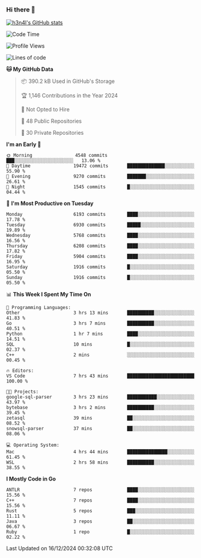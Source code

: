 ### Hi there 👋

[![h3n4l's GitHub stats](https://github-readme-stats.vercel.app/api?username=h3n4l&count_private=true&show_icons=true&theme=radical)](https://github.com/h3n4l/github-readme-stats)

<!--START_SECTION:waka-->
![Code Time](http://img.shields.io/badge/Code%20Time-2%2C024%20hrs%2035%20mins-blue)

![Profile Views](http://img.shields.io/badge/Profile%20Views-0-blue)

![Lines of code](https://img.shields.io/badge/From%20Hello%20World%20I%27ve%20Written-14.1%20million%20lines%20of%20code-blue)

**🐱 My GitHub Data** 

> 📦 390.2 kB Used in GitHub's Storage 
 > 
> 🏆 1,146 Contributions in the Year 2024
 > 
> 🚫 Not Opted to Hire
 > 
> 📜 48 Public Repositories 
 > 
> 🔑 30 Private Repositories 
 > 
**I'm an Early 🐤** 

```text
🌞 Morning                4548 commits        ███░░░░░░░░░░░░░░░░░░░░░░   13.06 % 
🌆 Daytime                19472 commits       ██████████████░░░░░░░░░░░   55.90 % 
🌃 Evening                9270 commits        ███████░░░░░░░░░░░░░░░░░░   26.61 % 
🌙 Night                  1545 commits        █░░░░░░░░░░░░░░░░░░░░░░░░   04.44 % 
```
📅 **I'm Most Productive on Tuesday** 

```text
Monday                   6193 commits        ████░░░░░░░░░░░░░░░░░░░░░   17.78 % 
Tuesday                  6930 commits        █████░░░░░░░░░░░░░░░░░░░░   19.89 % 
Wednesday                5768 commits        ████░░░░░░░░░░░░░░░░░░░░░   16.56 % 
Thursday                 6208 commits        ████░░░░░░░░░░░░░░░░░░░░░   17.82 % 
Friday                   5904 commits        ████░░░░░░░░░░░░░░░░░░░░░   16.95 % 
Saturday                 1916 commits        █░░░░░░░░░░░░░░░░░░░░░░░░   05.50 % 
Sunday                   1916 commits        █░░░░░░░░░░░░░░░░░░░░░░░░   05.50 % 
```


📊 **This Week I Spent My Time On** 

```text
💬 Programming Languages: 
Other                    3 hrs 13 mins       ██████████░░░░░░░░░░░░░░░   41.83 % 
Go                       3 hrs 7 mins        ██████████░░░░░░░░░░░░░░░   40.51 % 
Python                   1 hr 7 mins         ████░░░░░░░░░░░░░░░░░░░░░   14.51 % 
SQL                      10 mins             █░░░░░░░░░░░░░░░░░░░░░░░░   02.37 % 
C++                      2 mins              ░░░░░░░░░░░░░░░░░░░░░░░░░   00.45 % 

🔥 Editors: 
VS Code                  7 hrs 43 mins       █████████████████████████   100.00 % 

🐱‍💻 Projects: 
google-sql-parser        3 hrs 23 mins       ███████████░░░░░░░░░░░░░░   43.97 % 
bytebase                 3 hrs 2 mins        ██████████░░░░░░░░░░░░░░░   39.45 % 
zetasql                  39 mins             ██░░░░░░░░░░░░░░░░░░░░░░░   08.52 % 
snowsql-parser           37 mins             ██░░░░░░░░░░░░░░░░░░░░░░░   08.06 % 

💻 Operating System: 
Mac                      4 hrs 44 mins       ███████████████░░░░░░░░░░   61.45 % 
WSL                      2 hrs 58 mins       ██████████░░░░░░░░░░░░░░░   38.55 % 
```

**I Mostly Code in Go** 

```text
ANTLR                    7 repos             ████░░░░░░░░░░░░░░░░░░░░░   15.56 % 
C++                      7 repos             ████░░░░░░░░░░░░░░░░░░░░░   15.56 % 
Rust                     5 repos             ███░░░░░░░░░░░░░░░░░░░░░░   11.11 % 
Java                     3 repos             ██░░░░░░░░░░░░░░░░░░░░░░░   06.67 % 
Ruby                     1 repo              █░░░░░░░░░░░░░░░░░░░░░░░░   02.22 % 
```




 Last Updated on 16/12/2024 00:32:08 UTC
<!--END_SECTION:waka-->

